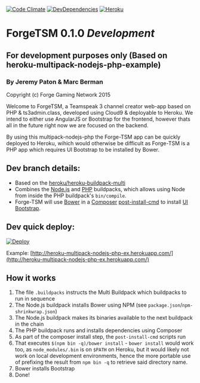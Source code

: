 [![Code Climate](https://codeclimate.com/github/Forge-Media/Forge-TSM/badges/gpa.svg)](https://codeclimate.com/github/Forge-Media/Forge-TSM)
[![DevDependencies](https://david-dm.org/Forge-Media/Forge-TSM.svg)](https://david-dm.org/Forge-Media/Forge-TSM.svg)
[![Heroku](http://heroku-badge.herokuapp.com/?app=forge-tsm&style=flat)](http://heroku-badge.herokuapp.com/?app=forge-tsm=&style=flat)

# ForgeTSM 0.1.0 *Development*
## For development purposes only (Based on heroku-multipack-nodejs-php-example)

### By Jeremy Paton & Marc Berman

Copyright (c) Forge Gaming Network 2015

Welcome to ForgeTSM, a Teamspeak 3 channel creator web-app based on PHP & ts3admin.class, developed using Cloud9 & deployable to Heroku. We intend to either use AngularJS or Bootstrap for the frontend, however thats all in the future right now we are focused on the backend. 

By using this multipack-nodejs-php the Forge-TSM app can be quickly deployed to Heroku, wihich would otherwise be difficult as Forge-TSM is a PHP app which requires UI Bootstrap to be installed by Bower.

Dev branch details:
-----------------
- Based on the [heroku/heroku-buildpack-multi](https://github.com/heroku/heroku-buildpack-multi)
- Combines the [Node.js](https://github.com/heroku/heroku-buildpack-nodejs) and [PHP](https://github.com/heroku/heroku-buildpack-php) buildpacks, which allows using Node from inside the PHP buildpack's `bin/compile`.
- Forge-TSM will use [Bower](http://bower.io) in a [Composer](http://getcomposer.org) [post-install-cmd](https://getcomposer.org/doc/articles/scripts.md) to install [UI Bootstrap](https://github.com/angular-ui/bootstrap).

Dev quick deploy:
-----------------
[![Deploy](https://www.herokucdn.com/deploy/button.png)](https://heroku.com/deploy)

Example: [http://heroku-multipack-nodejs-php-ex.herokuapp.com/](http://heroku-multipack-nodejs-php-ex.herokuapp.com/)

How it works
-----------------
1. The file `.buildpacks` instructs the Multi Buildpack which buildpacks to run in sequence
2. The Node.js buildpack installs Bower using NPM (see `package.json`/`npm-shrinkwrap.json`)
3. The Node.js buildpack makes its binaries available to the next buildpack in the chain
4. The PHP buildpack runs and installs dependencies using Composer
5. As part of the composer install step, the `post-install-cmd` scripts run
1. That executes `$(npm bin -q)/bower install` - `bower install` would work too, as `node_modules/.bin` is on `$PATH` on Heroku, but it would likely not work on local development environments, hence the more portable use of prefixing the result from `npm bin -q` to retrieve said directory name.
1. Bower installs Bootstrap
1. Done!